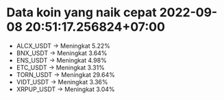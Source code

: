 # Data koin yang naik cepat 2022-09-08 20:51:17.256824+07:00

* ALCX_USDT -> Meningkat 5.22%
* BNX_USDT -> Meningkat 3.64%
* ENS_USDT -> Meningkat 4.98%
* ETC_USDT -> Meningkat 3.31%
* TORN_USDT -> Meningkat 29.64%
* VIDT_USDT -> Meningkat 3.36%
* XRPUP_USDT -> Meningkat 3.04%
